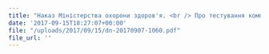 ```yaml
---
title: "Наказ Міністерства охорони здоров'я. <br /> Про тестування компонентів електронної системи обміну медичною інформацією..."
date: '2017-09-15T18:27:07+00:00'
file: "/uploads/2017/09/15/dn-20170907-1060.pdf"
file_url: ''
---
```

